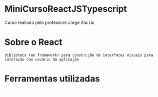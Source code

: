 # MiniCursoReactJSTypescript
 Curso realiado pelo professore Jorge Aluizio

# Sobre o React
    Biblioteca (ou framework) para construção de interfaces visuais para interação dos usuário da aplicação

# Ferramentas utilizadas
    -